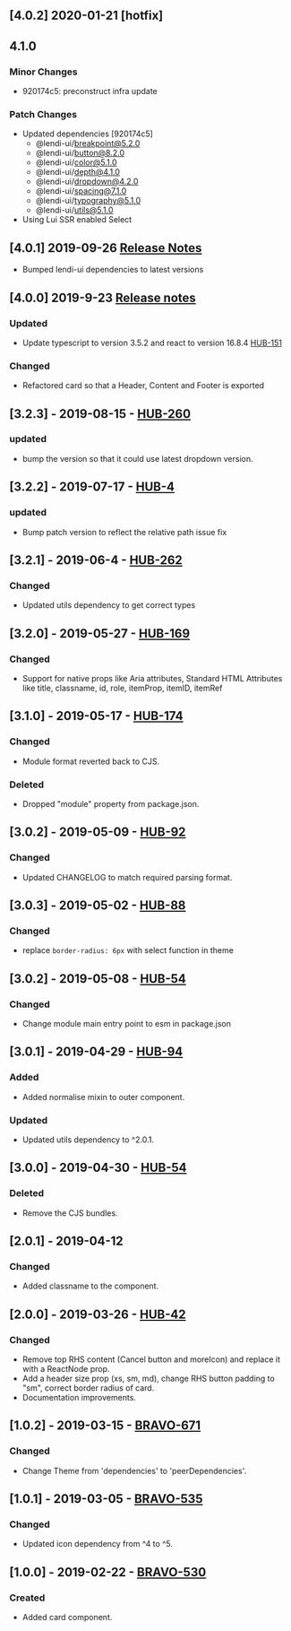 ## [4.0.2] 2020-01-21 [hotfix]

## 4.1.0

### Minor Changes

- 920174c5: preconstruct infra update

### Patch Changes

- Updated dependencies [920174c5]
  - @lendi-ui/breakpoint@5.2.0
  - @lendi-ui/button@8.2.0
  - @lendi-ui/color@5.1.0
  - @lendi-ui/depth@4.1.0
  - @lendi-ui/dropdown@4.2.0
  - @lendi-ui/spacing@7.1.0
  - @lendi-ui/typography@5.1.0
  - @lendi-ui/utils@5.1.0
- Using Lui SSR enabled Select

## [4.0.1] 2019-09-26 [Release Notes](https://creditandfinance.atlassian.net/wiki/spaces/HUB/pages/803930391/Upcoming+Major+Changes)

- Bumped lendi-ui dependencies to latest versions

## [4.0.0] 2019-9-23 [Release notes](https://creditandfinance.atlassian.net/wiki/spaces/HUB/pages/803930391/Upcoming+Major+Changes)

### Updated

- Update typescript to version 3.5.2 and react to version 16.8.4 [HUB-151](https://creditandfinance.atlassian.net/browse/HUB-151)

### Changed

- Refactored card so that a Header, Content and Footer is exported

## [3.2.3] - 2019-08-15 - [HUB-260](https://creditandfinance.atlassian.net/browse/HUB-260)

### updated

- bump the version so that it could use latest dropdown version.

## [3.2.2] - 2019-07-17 - [HUB-4](https://creditandfinance.atlassian.net/browse/HUB-4)

### updated

- Bump patch version to reflect the relative path issue fix

## [3.2.1] - 2019-06-4 - [HUB-262](https://creditandfinance.atlassian.net/browse/HUB-262)

### Changed

- Updated utils dependency to get correct types

## [3.2.0] - 2019-05-27 - [HUB-169](https://creditandfinance.atlassian.net/browse/HUB-169)

### Changed

- Support for native props like Aria attributes, Standard HTML Attributes like title, classname, id, role, itemProp, itemID, itemRef

## [3.1.0] - 2019-05-17 - [HUB-174](https://creditandfinance.atlassian.net/browse/HUB-174)

### Changed

- Module format reverted back to CJS.

### Deleted

- Dropped "module" property from package.json.

## [3.0.2] - 2019-05-09 - [HUB-92](https://creditandfinance.atlassian.net/browse/HUB-92)

### Changed

- Updated CHANGELOG to match required parsing format.

## [3.0.3] - 2019-05-02 - [HUB-88](https://creditandfinance.atlassian.net/browse/HUB-88)

### Changed

- replace `border-radius: 6px` with select function in theme

## [3.0.2] - 2019-05-08 - [HUB-54](https://creditandfinance.atlassian.net/browse/HUB-54)

### Changed

- Change module main entry point to esm in package.json

## [3.0.1] - 2019-04-29 - [HUB-94](https://creditandfinance.atlassian.net/browse/HUB-94)

### Added

- Added normalise mixin to outer component.

### Updated

- Updated utils dependency to ^2.0.1.

## [3.0.0] - 2019-04-30 - [HUB-54](https://creditandfinance.atlassian.net/browse/HUB-54)

### Deleted

- Remove the CJS bundles.

## [2.0.1] - 2019-04-12

### Changed

- Added classname to the component.

## [2.0.0] - 2019-03-26 - [HUB-42](https://creditandfinance.atlassian.net/browse/HUB-42)

### Changed

- Remove top RHS content (Cancel button and moreIcon) and replace it with a ReactNode prop.
- Add a header size prop (xs, sm, md), change RHS button padding to "sm", correct border radius of card.
- Documentation improvements.

## [1.0.2] - 2019-03-15 - [BRAVO-671](https://creditandfinance.atlassian.net/browse/BRAVO-671)

### Changed

- Change Theme from 'dependencies' to 'peerDependencies'.

## [1.0.1] - 2019-03-05 - [BRAVO-535](https://creditandfinance.atlassian.net/browse/BRAVO-535)

### Changed

- Updated icon dependency from ^4 to ^5.

## [1.0.0] - 2019-02-22 - [BRAVO-530](https://creditandfinance.atlassian.net/browse/BRAVO-530)

### Created

- Added card component.
